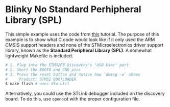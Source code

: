 Blinky No Standard Perhipheral Library (SPL)
============================================

This simple example uses the code from [this](http://fos.cmb.ac.lk/esl/tutorial-3-blinking-led-without-using-libraries/) tutorial. The purpose of this example is to show what C code would look like if it only used the ARM CMSIS support headers and none of the STMicroelectronics driver support library, known as the **Standard Peripheral Library (SPL)**. A somewhat lightweight Makefile is included.

```bash
# 1. Plug into the STM32F3 Discovery's 'USB User' port
# 2. Short the BOOT0 and GND pins
# 3. Press the reset button and notice how `dmesg -w` shows
#     Product: STM32 BOOTLOADER
$ make flash # uses dfu-util
```

Alternatively, you could use the STLink debugger included on the discovery board. To do this, use `openocd` with the proper configuration file.
